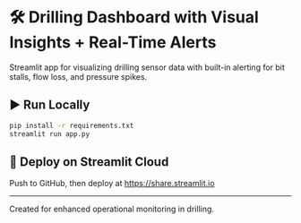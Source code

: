 # 🛠️ Drilling Dashboard with Visual Insights + Real-Time Alerts

Streamlit app for visualizing drilling sensor data with built-in alerting for bit stalls, flow loss, and pressure spikes.

## ▶️ Run Locally

```bash
pip install -r requirements.txt
streamlit run app.py
```

## 🚀 Deploy on Streamlit Cloud

Push to GitHub, then deploy at https://share.streamlit.io

---

Created for enhanced operational monitoring in drilling.